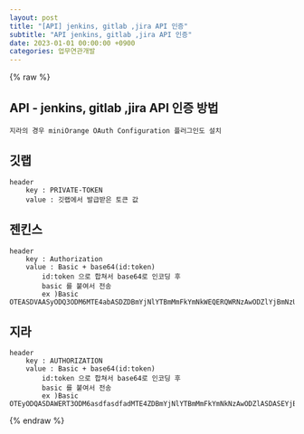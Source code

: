 ```yaml
---
layout: post
title: "[API] jenkins, gitlab ,jira API 인증"
subtitle: "API jenkins, gitlab ,jira API 인증"
date: 2023-01-01 00:00:00 +0900
categories: 업무연관개발
---
```

{% raw %}
## API - jenkins, gitlab ,jira API 인증 방법  
	지라의 경우 miniOrange OAuth Configuration 플러그인도 설치  
  
## 깃랩  
	header  
		key : PRIVATE-TOKEN  
		value : 깃랩에서 발급받은 토큰 값  
  
## 젠킨스  
	header  
		key : Authorization  
		value : Basic + base64(id:token)  
			id:token 으로 합쳐서 base64로 인코딩 후  
			basic 를 붙여서 전송  
			ex )Basic OTEASDVAASyODQ3ODM6MTE4abASDZDBmYjNlYTBmMmFkYmNkWEQERQWRNzAwODZlYjBmNzU2ZjVjMA==  
  
## 지라  
	header  
		key : AUTHORIZATION  
		value : Basic + base64(id:token)  
			id:token 으로 합쳐서 base64로 인코딩 후  
			basic 를 붙여서 전송  
			ex )Basic OTEyODQASDAWERT3ODM6asdfasdfadMTE4ZDBmYjNlYTBmMmFkYmNkNzAwODZlASDASEYjBmNzU2ZjVjMA==  
  

{% endraw %}
